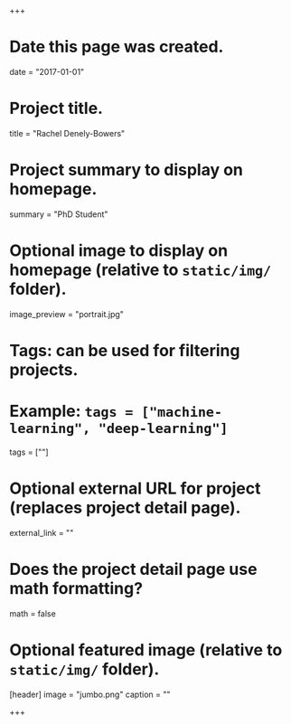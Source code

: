 +++
# Date this page was created.
date = "2017-01-01"

# Project title.
title = "Rachel Denely-Bowers"

# Project summary to display on homepage.
summary = "PhD Student"

# Optional image to display on homepage (relative to `static/img/` folder).
image_preview = "portrait.jpg"

# Tags: can be used for filtering projects.
# Example: `tags = ["machine-learning", "deep-learning"]`
tags = [""]

# Optional external URL for project (replaces project detail page).
external_link = ""

# Does the project detail page use math formatting?
math = false

# Optional featured image (relative to `static/img/` folder).
[header]
image = "jumbo.png"
caption = ""

+++

<br>


